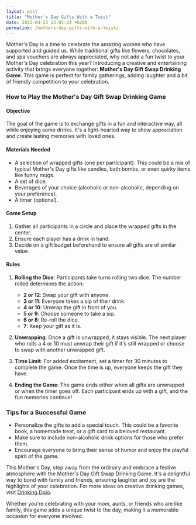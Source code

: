 ```yaml
---
layout: post
title: "Mother's Day Gifts With a Twist"
date: 2025-04-23 13:05:24 +0200
permalink: /mothers-day-gifts-with-a-twist/
---
```



Mother's Day is a time to celebrate the amazing women who have supported and guided us. While traditional gifts like flowers, chocolates, and spa vouchers are always appreciated, why not add a fun twist to your Mother's Day celebration this year? Introducing a creative and entertaining activity that brings everyone together: **Mother's Day Gift Swap Drinking Game**. This game is perfect for family gatherings, adding laughter and a bit of friendly competition to your celebration.

### How to Play the Mother's Day Gift Swap Drinking Game

#### Objective
The goal of the game is to exchange gifts in a fun and interactive way, all while enjoying some drinks. It's a light-hearted way to show appreciation and create lasting memories with loved ones.

#### Materials Needed
- A selection of wrapped gifts (one per participant). This could be a mix of typical Mother's Day gifts like candles, bath bombs, or even quirky items like funny mugs.
- A set of dice.
- Beverages of your choice (alcoholic or non-alcoholic, depending on your preference).
- A timer (optional).

#### Game Setup
1. Gather all participants in a circle and place the wrapped gifts in the center.
2. Ensure each player has a drink in hand.
3. Decide on a gift budget beforehand to ensure all gifts are of similar value.

#### Rules
1. **Rolling the Dice**: Participants take turns rolling two dice. The number rolled determines the action:
   - **2 or 12**: Swap your gift with anyone.
   - **3 or 11**: Everyone takes a sip of their drink.
   - **4 or 10**: Unwrap the gift in front of you.
   - **5 or 9**: Choose someone to take a sip.
   - **6 or 8**: Re-roll the dice.
   - **7**: Keep your gift as it is.

2. **Unwrapping**: Once a gift is unwrapped, it stays visible. The next player who rolls a 4 or 10 must unwrap their gift if it's still wrapped or choose to swap with another unwrapped gift.

3. **Time Limit**: For added excitement, set a timer for 30 minutes to complete the game. Once the time is up, everyone keeps the gift they have.

4. **Ending the Game**: The game ends either when all gifts are unwrapped or when the timer goes off. Each participant ends up with a gift, and the fun memories continue!

### Tips for a Successful Game
- Personalize the gifts to add a special touch. This could be a favorite book, a homemade treat, or a gift card to a beloved restaurant.
- Make sure to include non-alcoholic drink options for those who prefer them.
- Encourage everyone to bring their sense of humor and enjoy the playful spirit of the game.

This Mother's Day, step away from the ordinary and embrace a festive atmosphere with the Mother's Day Gift Swap Drinking Game. It's a delightful way to bond with family and friends, ensuring laughter and joy are the highlights of your celebration. For more ideas on creative drinking games, visit [Drinking Dojo](https://drinkingdojo.com).

Whether you're celebrating with your mom, aunts, or friends who are like family, this game adds a unique twist to the day, making it a memorable occasion for everyone involved.